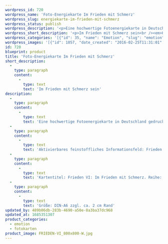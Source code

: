```yaml
---
wordpress_id: 720
wordpress_name: 'Foto-Energiekarte Im Frieden mit Schmerz'
wordpress_slug: energiekarte-im-frieden-mit-schmerz
wordpress_status: publish
wordpress_description: '<p>Eine hochwertige Fotoenergiekarte in Deutschland gedruckt und in Handarbeit laminiert.  Sie ist in Postkartengröße (DIN-A6) gut zu transportieren und kann auch auf den Körper aufgelegt werden.</p><p>Aktivierbares feinstoffliches Informationsfeld: Frieden – Vertrauen – Schmerz erkennen als das, was er ist: In einer friedlichen inneren Haltung Schmerz als das erfahren können, was er wahrhaftig ist.</p><p>Kartentitel: Frieden VI: Im Frieden mit Schmerz. Reihe: Frieden</p><p>Größe: DIN-A6 zzgl. ca. 2 cm Rand<br />Andere Formate sind individuell für Sie innerhalb weniger Tage herstellbar. Bitte kontaktieren Sie uns hierfür unter <a href="mailto:info@elvedenverlag.de">info@elvedenverlag.de</a>.</p><p><a href="https://my.feenbaum.de/anwendung-energiebilder-foto-laminiert/">Anwendungshinweise</a>      <a href="https://my.feenbaum.de/produktinformationen-fotokarten/">Produktinformationen</a></p>'
wordpress_short_description: '<p>Im Frieden mit Schmerz sein<br /><em>Hinweis: Das Wasserzeichen „Elveden Verlag Energiebild“ wird nicht mit gedruckt</em></p>'
wordpress_categories: '[{"id": 35, "name": "Emotion", "slug": "emotion"}, {"id": 23, "name": "Fotokarten", "slug": "fotokarten"}]'
wordpress_images: '[{"id": 1057, "date_created": "2016-02-25T11:31:01", "date_created_gmt": "2016-02-25T09:31:01", "date_modified": "2016-02-25T11:31:01", "date_modified_gmt": "2016-02-25T09:31:01", "src": "https://my.feenbaum.de/wp-content/uploads/2016/02/FRIEDEN-VI_800x800-W.jpg", "name": "FRIEDEN-VI_800x800-W", "alt": ""}]'
id: 720
blueprint: product
title: 'Foto-Energiekarte Im Frieden mit Schmerz'
short_description:
  -
    type: paragraph
    content:
      -
        type: text
        text: 'Im Frieden mit Schmerz sein'
description:
  -
    type: paragraph
    content:
      -
        type: text
        text: 'Eine hochwertige Fotoenergiekarte in Deutschland gedruckt und in Handarbeit laminiert.  Sie ist in Postkartengröße (DIN-A6) gut zu transportieren und kann auch auf den Körper aufgelegt werden.'
  -
    type: paragraph
    content:
      -
        type: text
        text: 'Aktivierbares feinstoffliches Informationsfeld: Frieden – Vertrauen – Schmerz erkennen als das, was er ist: In einer friedlichen inneren Haltung Schmerz als das erfahren können, was er wahrhaftig ist.'
  -
    type: paragraph
    content:
      -
        type: text
        text: 'Kartentitel: Frieden VI: Im Frieden mit Schmerz. Reihe: Frieden'
  -
    type: paragraph
    content:
      -
        type: text
        text: 'Größe: DIN-A6 zzgl. ca. 2 cm Rand'
updated_by: 489b06db-283b-4690-a50e-8a3ba37dc968
updated_at: 1685351307
product_categories:
  - emotion
  - fotokarten
product_image: FRIEDEN-VI_800x800-W.jpg
---
```

